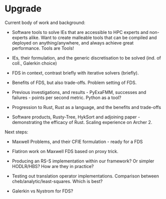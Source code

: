 # Upgrade

Current body of work and background:

- Software tools to solve IEs that are accessible to  HPC experts and non-experts alike. Want to create malleable tools that can be compiled and deployed on anything/anywhere, and always achieve great performance. Tools are Tools!

- IEs, their formulation, and the generic discretisation to be solved (ind. of coll., Galerkin choice)

- FDS in context, contrast briefly with iterative solvers (briefly).

- Benefits of FDS, but also trade-offs. Problem setting of FDS.

- Previous investigations, and results - PyExaFMM, successes and failures - points per second metric. Python as a tool?

- Progression to Rust, Rust as a language, and the benefits and trade-offs

- Software products, Rusty-Tree, HykSort and adjoining paper - demonstrating the efficacy of Rust. Scaling experience on Archer 2.

Next steps:

- Maxwell Problems, and their CFIE formulation - ready for a FDS

- Flatiron work on Maxwell FDS based on proxy trick.

- Producing an RS-S implementation within our framework? Or simpler HODLR/HBS? How are they in practice?

- Testing out translation operator implementations. Comparison between cheb/analytic/least-squares. Which is best?

- Galerkin vs Nystrom for FDS?

